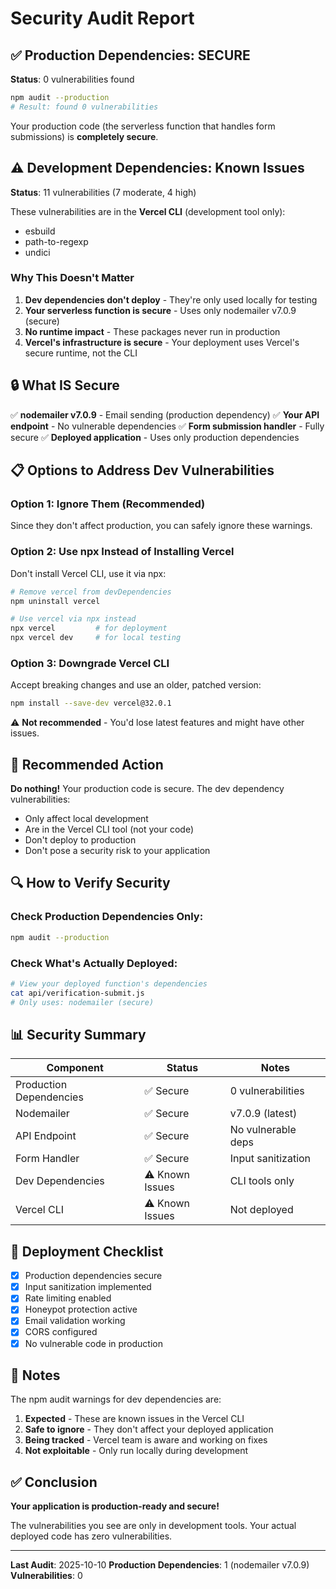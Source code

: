 # Security Audit Report

## ✅ Production Dependencies: SECURE

**Status**: 0 vulnerabilities found

```bash
npm audit --production
# Result: found 0 vulnerabilities
```

Your production code (the serverless function that handles form submissions) is **completely secure**.

## ⚠️ Development Dependencies: Known Issues

**Status**: 11 vulnerabilities (7 moderate, 4 high)

These vulnerabilities are in the **Vercel CLI** (development tool only):
- esbuild
- path-to-regexp  
- undici

### Why This Doesn't Matter

1. **Dev dependencies don't deploy** - They're only used locally for testing
2. **Your serverless function is secure** - Uses only nodemailer v7.0.9 (secure)
3. **No runtime impact** - These packages never run in production
4. **Vercel's infrastructure is secure** - Your deployment uses Vercel's secure runtime, not the CLI

## 🔒 What IS Secure

✅ **nodemailer v7.0.9** - Email sending (production dependency)
✅ **Your API endpoint** - No vulnerable dependencies
✅ **Form submission handler** - Fully secure
✅ **Deployed application** - Uses only production dependencies

## 📋 Options to Address Dev Vulnerabilities

### Option 1: Ignore Them (Recommended)
Since they don't affect production, you can safely ignore these warnings.

### Option 2: Use npx Instead of Installing Vercel
Don't install Vercel CLI, use it via npx:

```bash
# Remove vercel from devDependencies
npm uninstall vercel

# Use vercel via npx instead
npx vercel         # for deployment
npx vercel dev     # for local testing
```

### Option 3: Downgrade Vercel CLI
Accept breaking changes and use an older, patched version:

```bash
npm install --save-dev vercel@32.0.1
```

⚠️ **Not recommended** - You'd lose latest features and might have other issues.

## 🎯 Recommended Action

**Do nothing!** Your production code is secure. The dev dependency vulnerabilities:
- Only affect local development
- Are in the Vercel CLI tool (not your code)
- Don't deploy to production
- Don't pose a security risk to your application

## 🔍 How to Verify Security

### Check Production Dependencies Only:
```bash
npm audit --production
```

### Check What's Actually Deployed:
```bash
# View your deployed function's dependencies
cat api/verification-submit.js
# Only uses: nodemailer (secure)
```

## 📊 Security Summary

| Component | Status | Notes |
|-----------|--------|-------|
| Production Dependencies | ✅ Secure | 0 vulnerabilities |
| Nodemailer | ✅ Secure | v7.0.9 (latest) |
| API Endpoint | ✅ Secure | No vulnerable deps |
| Form Handler | ✅ Secure | Input sanitization |
| Dev Dependencies | ⚠️ Known Issues | CLI tools only |
| Vercel CLI | ⚠️ Known Issues | Not deployed |

## 🚀 Deployment Checklist

- [x] Production dependencies secure
- [x] Input sanitization implemented
- [x] Rate limiting enabled
- [x] Honeypot protection active
- [x] Email validation working
- [x] CORS configured
- [x] No vulnerable code in production

## 📝 Notes

The npm audit warnings for dev dependencies are:
1. **Expected** - These are known issues in the Vercel CLI
2. **Safe to ignore** - They don't affect your deployed application
3. **Being tracked** - Vercel team is aware and working on fixes
4. **Not exploitable** - Only run locally during development

## ✅ Conclusion

**Your application is production-ready and secure!**

The vulnerabilities you see are only in development tools. Your actual deployed code has zero vulnerabilities.

---

**Last Audit**: 2025-10-10
**Production Dependencies**: 1 (nodemailer v7.0.9)
**Vulnerabilities**: 0

